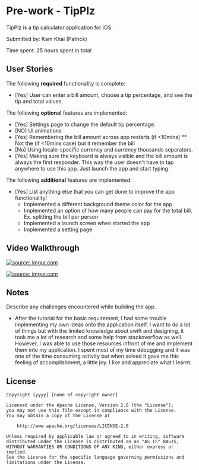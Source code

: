 # Pre-work - TipPlz

TipPlz is a tip calculator application for iOS.

Submitted by: Kam Khai (Patrick) 

Time spent: 25 hours spent in total

## User Stories

The following **required** functionality is complete:

* [Yes] User can enter a bill amount, choose a tip percentage, and see the tip and total values.

The following **optional** features are implemented:
* [Yes] Settings page to change the default tip percentage.
* [NO] UI animations
* [Yes] Remembering the bill amount across app restarts (if <10mins) ** Not the (if <10mins case) but it remember the bill
* [No] Using locale-specific currency and currency thousands separators.
* [Yes] Making sure the keyboard is always visible and the bill amount is always the first responder. This way the user doesn't have to tap anywhere to use this app. Just launch the app and start typing.

The following **additional** features are implemented:

- [Yes] List anything else that you can get done to improve the app functionality!
  - Implemented a different background theme color for the app
  - Implemented an option of how many people can pay for the total bill. Ex. splitting the bill per person 
  - Implemented a launch screen when started the app 
  - Implemented a setting page

## Video Walkthrough 
<a href="https://imgur.com/OPbZNV0"><img src="https://i.imgur.com/OPbZNV0.gif" title="source: imgur.com" /></a>

<a href="https://imgur.com/oFg233z"><img src="https://i.imgur.com/oFg233z.gif" title="source: imgur.com" /></a>
## Notes

Describe any challenges encountered while building the app.
  - After the tutorial for the basic requirement, I had some trouble implementing my own ideas onto the application itself. I want to do a lot of things but with the limited knowledge about swift and designing, it took me a lot of research and some help from stackoverflow as well. However, I was able to use those resources infront of me and implement them into my application. I spent most of my time debugging and it was one of the time consuming activity but when solved it gave me this feeling of accomplishment, a little joy. I like and appreciate what I learnt. 

## License

    Copyright [yyyy] [name of copyright owner]

    Licensed under the Apache License, Version 2.0 (the "License");
    you may not use this file except in compliance with the License.
    You may obtain a copy of the License at

        http://www.apache.org/licenses/LICENSE-2.0

    Unless required by applicable law or agreed to in writing, software
    distributed under the License is distributed on an "AS IS" BASIS,
    WITHOUT WARRANTIES OR CONDITIONS OF ANY KIND, either express or implied.
    See the License for the specific language governing permissions and
    limitations under the License.

